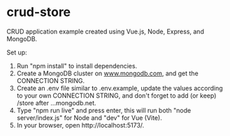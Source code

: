 # crud-store

CRUD application example created using Vue.js, Node, Express, and MongoDB.

Set up:

1. Run "npm install" to install dependencies.
2. Create a MongoDB cluster on www.mongodb.com, and get the CONNECTION STRING.
3. Create an .env file similar to .env.example, update the values according to your own CONNECTION STRING, and don't forget to add (or keep) /store after ...mongodb.net.
4. Type "npm run live" and press enter, this will run both "node server/index.js" for Node and "dev" for Vue (Vite).
5. In your browser, open http://localhost:5173/.
